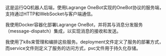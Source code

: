 这是运行QQ机器人后端，使用Lagrange OneBot实现的OneBot协议的服务端，支持通过HTTP和WebSocket与客户端通信。

我使用Docker容器化部署Lagrange OneBot，并将其与消息分发服务（message-dispatch）集成，以实现消息的接收和发送。

我使用了k8s来管理和编排这些服务。deployment文件定义了服务的部署方式，而service文件则定义了服务的访问方式，pvc文件用于持久化存储。

